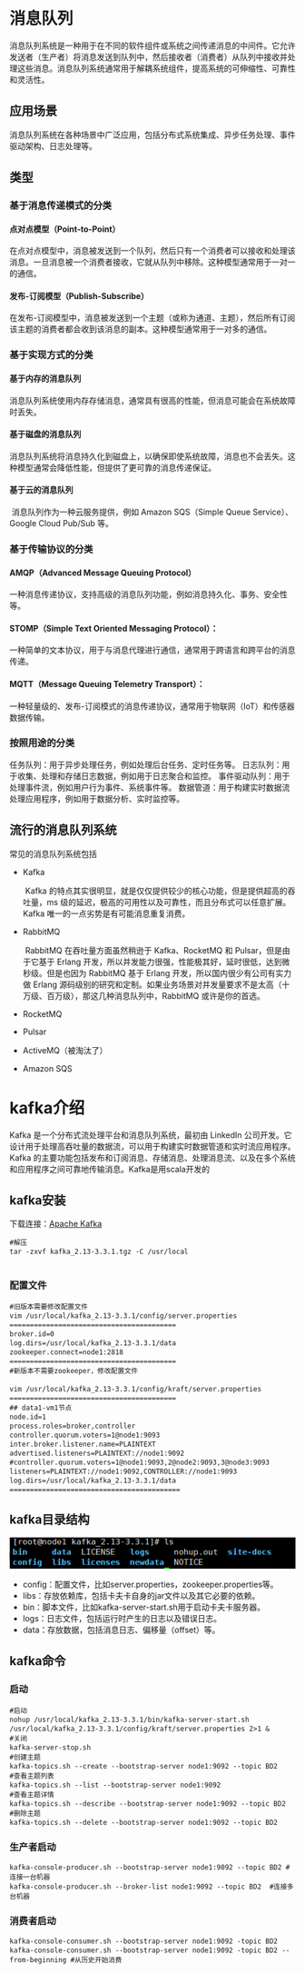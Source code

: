 # 消息队列

消息队列系统是一种用于在不同的软件组件或系统之间传递消息的中间件。它允许发送者（生产者）将消息发送到队列中，然后接收者（消费者）从队列中接收并处理这些消息。消息队列系统通常用于解耦系统组件，提高系统的可伸缩性、可靠性和灵活性。



## 应用场景

消息队列系统在各种场景中广泛应用，包括分布式系统集成、异步任务处理、事件驱动架构、日志处理等。

## 类型

### 基于消息传递模式的分类

#### 	点对点模型（Point-to-Point）

​		在点对点模型中，消息被发送到一个队列，然后只有一个消费者可以接收和处理该消息。一旦消息被一个消费者接收，它就从队列中移除。这种模型通常用于一对一的通信。

#### 	发布-订阅模型（Publish-Subscribe）

​		在发布-订阅模型中，消息被发送到一个主题（或称为通道、主题），然后所有订阅该主题的消费者都会收到该消息的副本。这种模型通常用于一对多的通信。

### 基于实现方式的分类

#### 	基于内存的消息队列

​		消息队列系统使用内存存储消息，通常具有很高的性能，但消息可能会在系统故障时丢失。

#### 	基于磁盘的消息队列

​		消息队列系统将消息持久化到磁盘上，以确保即使系统故障，消息也不会丢失。这种模型通常会降低性能，但提供了更可靠的消息传递保证。

#### 	基于云的消息队列

​		消息队列作为一种云服务提供，例如 Amazon SQS（Simple Queue Service）、Google Cloud Pub/Sub 等。

### 基于传输协议的分类

#### 	AMQP（Advanced Message Queuing Protocol）

​		一种消息传递协议，支持高级的消息队列功能，例如消息持久化、事务、安全性等。

#### 	STOMP（Simple Text Oriented Messaging Protocol）：

​		一种简单的文本协议，用于与消息代理进行通信，通常用于跨语言和跨平台的消息传递。

#### 	MQTT（Message Queuing Telemetry Transport）：

​		一种轻量级的、发布-订阅模式的消息传递协议，通常用于物联网（IoT）和传感器数据传输。

### 按照用途的分类

任务队列：用于异步处理任务，例如处理后台任务、定时任务等。
日志队列：用于收集、处理和存储日志数据，例如用于日志聚合和监控。
事件驱动队列：用于处理事件流，例如用户行为事件、系统事件等。
数据管道：用于构建实时数据流处理应用程序，例如用于数据分析、实时监控等。



## 流行的消息队列系统

常见的消息队列系统包括

- Kafka

  ​	Kafka 的特点其实很明显，就是仅仅提供较少的核心功能，但是提供超高的吞吐量，ms 级的延迟，极高的可用性以及可靠性，而且分布式可以任意扩展。Kafka 唯一的一点劣势是有可能消息重复消费。

- RabbitMQ

  ​	RabbitMQ 在吞吐量方面虽然稍逊于 Kafka、RocketMQ 和 Pulsar，但是由于它基于 Erlang 开发，所以并发能力很强，性能极其好，延时很低，达到微秒级。但是也因为 RabbitMQ 基于 Erlang 开发，所以国内很少有公司有实力做 Erlang 源码级别的研究和定制。如果业务场景对并发量要求不是太高（十万级、百万级），那这几种消息队列中，RabbitMQ 或许是你的首选。

- RocketMQ

- Pulsar

- ActiveMQ（被淘汰了）

- Amazon SQS

# kafka介绍

Kafka 是一个分布式流处理平台和消息队列系统，最初由 LinkedIn 公司开发。它设计用于处理高吞吐量的数据流，可以用于构建实时数据管道和实时流应用程序。Kafka 的主要功能包括发布和订阅消息、存储消息、处理消息流、以及在多个系统和应用程序之间可靠地传输消息。Kafka是用scala开发的

## kafka安装

下载连接：[Apache Kafka](https://kafka.apache.org/downloads)

```shell
#解压
tar -zxvf kafka_2.13‐3.3.1.tgz -C /usr/local


```

### 配置文件

```shell
#旧版本需要修改配置文件
vim /usr/local/kafka_2.13-3.3.1/config/server.properties
=========================================
broker.id=0
log.dirs=/usr/local/kafka_2.13‐3.3.1/data
zookeeper.connect=node1:2818
=========================================
#新版本不需要zookeeper，修改配置文件

vim /usr/local/kafka_2.13-3.3.1/config/kraft/server.properties
=========================================
## data1‐vm1节点
node.id=1
process.roles=broker,controller
controller.quorum.voters=1@node1:9093
inter.broker.listener.name=PLAINTEXT
advertised.listeners=PLAINTEXT://node1:9092
#controller.quorum.voters=1@node1:9093,2@node2:9093,3@node3:9093
listeners=PLAINTEXT://node1:9092,CONTROLLER://node1:9093
log.dirs=/usr/local/kafka_2.13‐3.3.1/data
==========================================
```



## kafka目录结构

![image-20240430151611817](../image/image-20240430151611817.png)

- config：配置文件，比如server.properties，zookeeper.properties等。
- libs：存放依赖库，包括卡夫卡自身的jar文件以及其它必要的依赖。
- bin：脚本文件，比如kafka-server-start.sh用于启动卡夫卡服务器。
- logs：日志文件，包括运行时产生的日志以及错误日志。
- data：存放数据，包括消息日志、偏移量（offset）等。

## kafka命令

### 启动

```shell
#启动
nohup /usr/local/kafka_2.13-3.3.1/bin/kafka-server-start.sh /usr/local/kafka_2.13-3.3.1/config/kraft/server.properties 2>1 & 
#关闭
kafka-server-stop.sh
#创建主题
kafka-topics.sh --create --bootstrap-server node1:9092 --topic BD2
#查看主题列表
kafka-topics.sh --list --bootstrap-server node1:9092
#查看主题详情
kafka-topics.sh --describe --bootstrap-server node1:9092 --topic BD2
#删除主题
kafka-topics.sh --delete --bootstrap-server node1:9092 --topic BD2
```

### 生产者启动

```shell
kafka-console-producer.sh --bootstrap-server node1:9092 --topic BD2	#连接一台机器
kafka-console-producer.sh --broker-list node1:9092 --topic BD2	#连接多台机器
```

### 消费者启动

```shell
kafka-console-consumer.sh --bootstrap-server node1:9092 -topic BD2
kafka-console-consumer.sh --bootstrap-server node1:9092 -topic BD2 --from-beginning	#从历史开始消费
```

